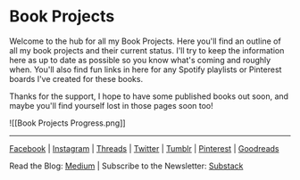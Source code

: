 # Book Projects

Welcome to the hub for all my Book Projects. Here you'll find an outline of all my book projects and their current status. I'll try to keep the information here as up to date as possible so you know what's coming and roughly when. You'll also find fun links in here for any Spotify playlists or Pinterest boards I've created for these books. 

Thanks for the support, I hope to have some published books out soon, and maybe you'll find yourself lost in those pages soon too!

![[Book Projects Progress.png]]

***
[Facebook](https://www.facebook.com/bykimberseverance) | [Instagram](https://www.instagram.com/bykimberseverance/) | [Threads](https://www.threads.net/@bykimberseverance) | [Twitter](https://twitter.com/SeveranceKimber) | [Tumblr](https://bykimber.tumblr.com/) | [Pinterest](https://www.pinterest.com/bykimberseverance) | [Goodreads](https://www.goodreads.com/kimberseverance)

Read the Blog: [Medium](http://www.medium.com/@kimberseverance) | Subscribe to the Newsletter: [Substack](https://substack.com/@kimberseverance)